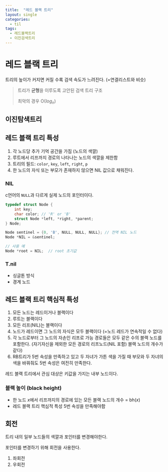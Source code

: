 ```yaml
---
title:  "레드 블랙 트리"
layout: single
categories:
  - til
tags:
  - 레드블랙트리
  - 이진검색트리
---
```



# 레드 블랙 트리
트리의 높이가 커지면 커질 수록 검색 속도가 느려진다. (=연결리스트와 비슷)

> 트리가 **균형**을 이루도록 고안된 검색 트리 구조
>
> 최악의 경우 O($log_n$)


## 이진탐색트리



## 레드 블랙 트리 특성

1. 각 노드당 추가 기억 공간을 가짐 (노드의 색깔)
2. 루트에서 리프까지 경로의 나타나는 노드의 색깔을 제한함
3. 트리의 필드: `color`, `key`, `left`, `right`, `p`
4. 한 노드의 자식 또는 부모가 존재하지 않으면 NIL 값으로 채워진다.

### NIL
c언어의 `NULL`과 다르게 실제 노드의 포인터이다.

```c
typedef struct Node {
    int key;
    char color; // 'R' or 'B'
    struct Node *left, *right, *parent;
} Node;

Node sentinel = {0, 'B', NULL, NULL, NULL}; // 전역 NIL 노드
Node *NIL = &sentinel;

// 사용 예
Node *root = NIL;  // root 초기값
```

### T.nil
- 싱글톤 방식
- 경계 노드

## 레드 블랙 트리 핵심적 특성
1. 모든 노드는 레드이거나 블랙이다
2. 루트는 블랙이다
3. 모든 리프(NIL)는 블랙이다
4. 노드가 레드이면 그 노드의 자식은 모두 블랙이다 (=노드 레드가 연속적일 수 없다)
5. 각 노드로부터 그 노드의 자손인 리프로 가능 경로들은 모두 같은 수의 블랙 노드를 포함한다. (자기자신을 제외한 모든 경로의 리프노드(NIL 포함) 블랙 노드의 개수가 같다)
6. RB트리가 5번 속성을 만족하고 있고 두 자녀가 가튼 색을 가질 때 부모와 두 자녀의 색을 바꿔줘도 5번 속성은 여전히 만족한다.

레드 블랙 트리에서 관심 대상은 키값을 가지는 내부 노드이다.


### 블랙 높이 (black height)

- 한 노드 $x$에서 리프까지의 경로에 있는 모든 블랙 노드의 개수 = bh($x$)
- 레드 블랙 트리 핵심적 특성 5번 속성을 만족해야함

## 회전
트리 내의 일부 노드들의 색깔과 포인터를 변경해야한다.

포인터를 변경하기 위해 회전을 사용한다.

1. 좌회전
2. 우회전













